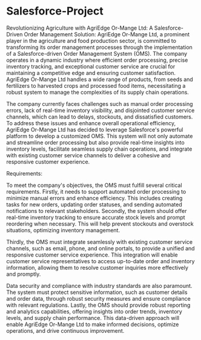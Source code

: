 # Salesforce-Project
Revolutionizing Agriculture with AgriEdge Or-Mange Ltd: A Salesforce-Driven Order Management Solution:
AgriEdge Or-Mange Ltd, a prominent player in the agriculture and food production sector, is committed to transforming its order management processes through the implementation of a Salesforce-driven Order Management System (OMS). The company operates in a dynamic industry where efficient order processing, precise inventory tracking, and exceptional customer service are crucial for maintaining a competitive edge and ensuring customer satisfaction. AgriEdge Or-Mange Ltd handles a wide range of products, from seeds and fertilizers to harvested crops and processed food items, necessitating a robust system to manage the complexities of its supply chain operations.

The company currently faces challenges such as manual order processing errors, lack of real-time inventory visibility, and disjointed customer service channels, which can lead to delays, stockouts, and dissatisfied customers. To address these issues and enhance overall operational efficiency, AgriEdge Or-Mange Ltd has decided to leverage Salesforce's powerful platform to develop a customized OMS. This system will not only automate and streamline order processing but also provide real-time insights into inventory levels, facilitate seamless supply chain operations, and integrate with existing customer service channels to deliver a cohesive and responsive customer experience.

Requirements:

To meet the company's objectives, the OMS must fulfill several critical requirements. Firstly, it needs to support automated order processing to minimize manual errors and enhance efficiency. This includes creating tasks for new orders, updating order statuses, and sending automated notifications to relevant stakeholders. Secondly, the system should offer real-time inventory tracking to ensure accurate stock levels and prompt reordering when necessary. This will help prevent stockouts and overstock situations, optimizing inventory management.

Thirdly, the OMS must integrate seamlessly with existing customer service channels, such as email, phone, and online portals, to provide a unified and responsive customer service experience. This integration will enable customer service representatives to access up-to-date order and inventory information, allowing them to resolve customer inquiries more effectively and promptly.

Data security and compliance with industry standards are also paramount. The system must protect sensitive information, such as customer details and order data, through robust security measures and ensure compliance with relevant regulations. Lastly, the OMS should provide robust reporting and analytics capabilities, offering insights into order trends, inventory levels, and supply chain performance. This data-driven approach will enable AgriEdge Or-Mange Ltd to make informed decisions, optimize operations, and drive continuous improvement.

